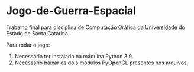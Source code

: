 # Jogo-de-Guerra-Espacial
Trabalho final para disciplina de Computação Gráfica da Universidade do Estado de Santa Catarina.

Para rodar o jogo:

1) Necessário ter instalado na máquina Python 3.9.
2) Necessário baixar os dois módulos PyOpenGL presentes nos arquivos.
